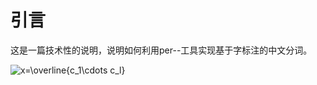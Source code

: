 # 引言 #

这是一篇技术性的说明，说明如何利用per--工具实现基于字标注的中文分词。

<img src='http://latex.codecogs.com/gif.latex?x=\overline{c_1\cdots c_l}%.png' title='x=\overline{c_1\cdots c_l}' />